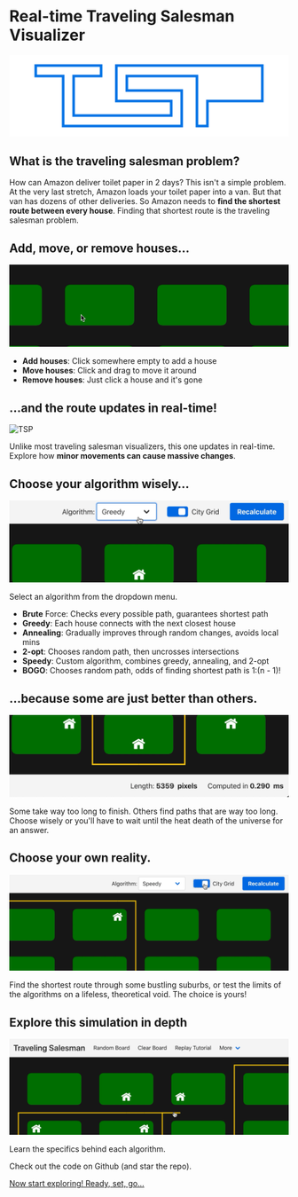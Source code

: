 # Real-time Traveling Salesman Visualizer

![TSP](./assets/logo/Logo.svg)

## What is the traveling salesman problem?

How can Amazon deliver toilet paper in 2 days? This isn't a simple problem. At the very last stretch, Amazon loads your toilet paper into a van. But that van has dozens of other deliveries. So Amazon needs to **find the shortest route between every house**. Finding that shortest route is the traveling salesman problem.

## Add, move, or remove houses…

![TSP](./assets/addHouses.gif)

- **Add houses**: Click somewhere empty to add a house
- **Move houses**: Click and drag to move it around
- **Remove houses**: Just click a house and it's gone

## …and the route updates in real-time!

![TSP](./assets/updateRealTime.gif)

Unlike most traveling salesman visualizers, this one updates in real-time. Explore how **minor movements can cause massive changes**.

## Choose your algorithm wisely…

![TSP](./assets/chooseAlgorithm.gif)

Select an algorithm from the dropdown menu.

- **Brute** Force: Checks every possible path, guarantees shortest path
- **Greedy**: Each house connects with the next closest house
- **Annealing**: Gradually improves through random changes, avoids local mins
- **2-opt**: Chooses random path, then uncrosses intersections
- **Speedy**: Custom algorithm, combines greedy, annealing, and 2-opt
- **BOGO**: Chooses random path, odds of finding shortest path is 1:(n - 1)!

## …because some are just better than others.

![TSP](./assets/algorithmComparison.gif)

Some take way too long to finish. Others find paths that are way too long. Choose wisely or you'll have to wait until the heat death of the universe for an answer.

## Choose your own reality.

![TSP](./assets/cityGrid.gif)

Find the shortest route through some bustling suburbs, or test the limits of the algorithms on a lifeless, theoretical void. The choice is yours!

## Explore this simulation in depth

![TSP](./assets/more.gif)

Learn the specifics behind each algorithm.

Check out the code on Github (and star the repo).

[Now start exploring! Ready, set, go…](https://nickmazuk.com/traveling-salesman/)
